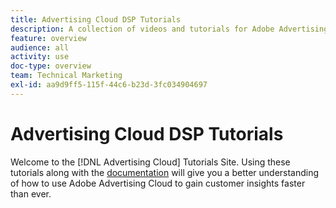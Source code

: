 ```yaml
---
title: Advertising Cloud DSP Tutorials
description: A collection of videos and tutorials for Adobe Advertising Cloud.
feature: overview
audience: all
activity: use
doc-type: overview
team: Technical Marketing
exl-id: aa9d9ff5-115f-44c6-b23d-3fc034904697
---
```

# Advertising Cloud DSP Tutorials

Welcome to the [!DNL Advertising Cloud] Tutorials Site. Using these tutorials along with the [documentation](https://helpx.adobe.com/support/advertising-cloud.html) will give you a better understanding of how to use Adobe Advertising Cloud to gain customer insights faster than ever.

<!--
See other -learn tutorials landing pages to get ideas for additional content
-->
